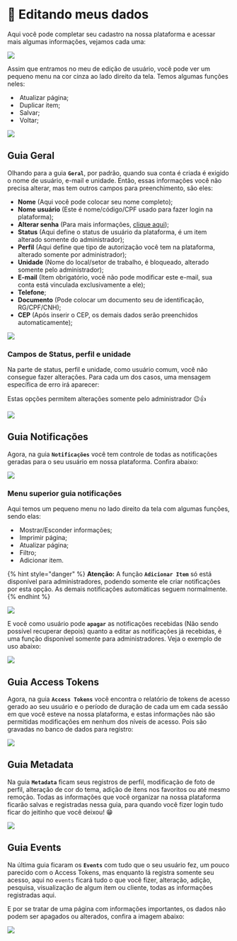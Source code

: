 # 🎲 Editando meus dados

Aqui você pode completar seu cadastro na nossa plataforma e acessar mais algumas informações, vejamos cada uma:

![](/erp-v2/assets/editando_meus_dados.gif)

Assim que entramos no meu de edição de usuário, você pode ver um pequeno menu na cor cinza ao lado direito da tela. Temos algumas funções neles:

- <img src="/erp-v2/assets/icon_atualizar.png" alt="" data-size="line"> Atualizar página;
- <img src="/erp-v2/assets/icon_duplicar.png" alt="" data-size="line"> Duplicar item;
- <img src="/erp-v2/assets/icon_salvar.png" alt="" data-size="line"> Salvar;
- <img src="/erp-v2/assets/icon_voltar.png" alt="" data-size="line"> Voltar;

![](/erp-v2/assets/edit_dados_menu_superior.png)

## Guia Geral

Olhando para a guia **`Geral`**, por padrão, quando sua conta é criada é exigido o nome de usuário, e-mail e unidade. Então, essas informações você não precisa alterar, mas tem outros campos para preenchimento, são eles:

- **Nome** (Aqui você pode colocar seu nome completo);
- **Nome usuário** (Este é nome/código/CPF usado para fazer login na plataforma);
- **Alterar senha** (Para mais informações, [clique aqui](/erp-v2/minhas_preferencias/alt_minha_senha.md));
- **Status** (Aqui define o status de usuário da plataforma, é um item alterado somente do administrador);
- **Perfil** (Aqui define que tipo de autorização você tem na plataforma, alterado somente por administrador);
- **Unidade** (Nome do local/setor de trabalho, é bloqueado, alterado somente pelo administrador);
- **E-mail** (Item obrigatório, você não pode modificar este e-mail, sua conta está vinculada exclusivamente a ele);
- **Telefone**;
- **Documento** (Pode colocar um documento seu de identificação, RG/CPF/CNH);
- **CEP** (Após inserir o CEP, os demais dados serão preenchidos automaticamente);

![](/erp-v2/assets/edit_dados_guia_geral.png)

### Campos de Status, perfil e unidade

Na parte de status, perfil e unidade, como usuário comum, você não consegue fazer alterações. Para cada um dos casos, uma mensagem específica de erro irá aparecer:

Estas opções permitem alterações somente pelo administrador 😉👍

![](/erp-v2/assets/edit_dados_bloqueados.gif)

## Guia Notificações

Agora, na guia **`Notificações`** você tem controle de todas as notificações geradas para o seu usuário em nossa plataforma. Confira abaixo:

![](/erp-v2/assets/edit_dados_notificacao.png)

### Menu superior guia notificações

Aqui temos um pequeno menu no lado direito da tela com algumas funções, sendo elas:

- <img src="/erp-v2/assets/icon_exibir.png" alt="" data-size="line"> Mostrar/Esconder informações;
- <img src="/erp-v2/assets/icon_imprimir.png" alt="" data-size="line"> Imprimir página;
- <img src="/erp-v2/assets/icon_atualizar.png" alt="" data-size="line"> Atualizar página;
- <img src="/erp-v2/assets/icon_filtro.png" alt="" data-size="line"> Filtro;
- <img src="/erp-v2/assets/icon_add.png" alt="" data-size="line"> Adicionar item. 

{% hint style="danger" %}
**Atenção:** A função **`Adicionar Item`** só está disponível para administradores, podendo somente ele criar notificações por esta opção. As demais notificações automáticas seguem normalmente.
{% endhint %}

![](/erp-v2/assets/edit_dados_notificacao_menu.png)

E você como usuário pode **`apagar`** as notificações recebidas (Não sendo possível recuperar depois) quanto a editar as notificações já recebidas, é uma função disponível somente para administradores. Veja o exemplo de uso abaixo: 

![](/erp-v2/assets/edit_menu_notificacao_apagar.gif)

## Guia Access Tokens

Agora, na guia **`Access Tokens`** você encontra o relatório de tokens de acesso gerado ao seu usuário e o período de duração de cada um em cada sessão em que você esteve na nossa plataforma, e estas informações não são permitidas modificações em nenhum dos níveis de acesso. Pois são gravadas no banco de dados para registro:

![](/erp-v2/assets/edit_dados_access_token.png)

## Guia Metadata

Na guia **`Metadata`** ficam seus registros de perfil, modificação de foto de perfil, alteração de cor do tema, adição de itens nos favoritos ou até mesmo remoção. Todas as informações que você organizar na nossa plataforma ficarão salvas e registradas nessa guia, para quando você fizer login tudo ficar do jeitinho que você deixou! 😁

![](/erp-v2/assets/edit_dados_metadata.png)

## Guia Events

Na última guia ficaram os **`Events`** com tudo que o seu usuário fez, um pouco parecido com o Access Tokens, mas enquanto lá registra somente seu acesso, aqui no `events` ficará tudo o que você fizer, alteração, adição, pesquisa, visualização de algum item ou cliente, todas as informações registradas aqui.

E por se tratar de uma página com informações importantes, os dados não podem ser apagados ou alterados, confira a imagem abaixo:

![](/erp-v2/assets/edit_dados_events.png)